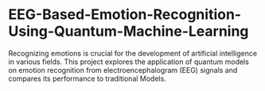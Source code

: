 # EEG-Based-Emotion-Recognition-Using-Quantum-Machine-Learning
 Recognizing emotions is crucial for the development of artificial intelligence in various fields. This project explores the application of quantum models on emotion recognition from electroencephalogram (EEG) signals and  compares its performance to traditional Models.